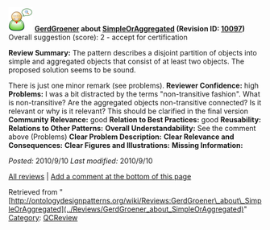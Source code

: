 [![](../images/thumb/2/29/Reviewer.png/48px-Reviewer.png)](../Image/Reviewer.png "Reviewer.png")
__[GerdGroener](../User/GerdGroener "User:GerdGroener") about [SimpleOrAggregated](../Submissions/SimpleOrAggregated "Submissions:SimpleOrAggregated") (Revision ID: [10097](../Submissions/SimpleOrAggregated@oldid=10097 "http://ontologydesignpatterns.org/wiki/Submissions:SimpleOrAggregated?oldid=10097"))__
Overall suggestion (score): 2 - accept for certification




 __Review Summary:__ The pattern describes a disjoint partition of objects into simple and aggregated objects that consist of at least two objects.
The proposed solution seems to be sound. 



There is just one minor remark (see problems).
__Reviewer Confidence:__ high
__Problems:__ I was a bit distracted by the terms "non-transitive fashion". What is non-transitive? Are the aggregated objects non-transitive connected? Is it relevant or why is it relevant?
This should be clarified in the final version
__Community Relevance:__ good
__Relation to Best Practices:__ good
__Reusability:__ 
__Relations to Other Patterns:__ 
__Overall Understandability:__ See the comment above (Problems)
__Clear Problem Description:__ 
__Clear Relevance and Consequences:__ 
__Clear Figures and Illustrations:__ 
__Missing Information:__ 

_Posted:_ 2010/9/10 _Last modified:_ 2010/9/10



[All reviews](../Reviews/Main "Reviews:Main") | [Add a comment at the bottom of this page](index.php@title=Odp%253AAdd_comment&target=../Reviews/GerdGroener_about_SimpleOrAggregated#New_comment "http://ontologydesignpatterns.org/wiki/index.php?title=Odp:Add_comment&target=Reviews:GerdGroener_about_SimpleOrAggregated#New_comment")


Retrieved from "[http://ontologydesignpatterns.org/wiki/Reviews:GerdGroener\_about\_SimpleOrAggregated](../Reviews/GerdGroener_about_SimpleOrAggregated)"
 [Category](http://ontologydesignpatterns.org/wiki/Special:Categories "Special:Categories"): [QCReview](../Category/QCReview "Category:QCReview")